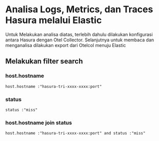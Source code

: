 # Analisa Logs, Metrics, dan Traces Hasura melalui Elastic
Untuk Melakukan analisa diatas, terlebih dahulu dilakukan konfigurasi antara Hasura dengan Otel Collector. Selanjutnya untuk membaca dan menganalisa dilakukan export dari Otelcol menuju Elastic

## Melakukan filter search

### host.hostname
```KQL
host.hostname :"hasura-tri-xxxx-xxxx:port"
```
### status
```KQL
status :"miss" 
```
### host.hostname join status
```KQL
host.hostname :"hasura-tri-xxxx-xxxx:port" and status :"miss" 
```

